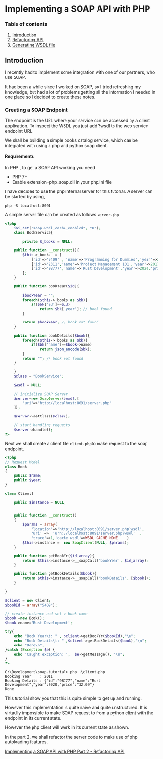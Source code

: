 # Implementing a SOAP API with PHP

### Table of contents

1. [Introduction](#introduction)
2. [Refactoring API](Part2.md)
3. [Generating WSDL file](Part2.md)

## Introduction

I recently had to implement some integration with one of our partners, who use SOAP.

It had been a while since I worked on SOAP, so I tried refreshing my knowledge, but had a lot of problems getting all the information I needed in one place so I decided to create these notes.


### Creating a SOAP Endpoint

The endpoint is the URL where your service can be accessed by a client application. To inspect the WSDL you just add ?wsdl to the web service endpoint URL.

We shall be building a simple books catalog service, which can be integrated with using a php and python soap client.

#### Requirements

In PHP , to get a SOAP API working you need

- PHP 7+
- Enable extension=php_soap.dll in your php.ini file

I have decided to use the php internal server for this tutorial.  A server can be started by using,

```shell
php -S localhost:8091
```

A simple server file can be created as follows ``` server.php ```

```php
<?php
    ini_set("soap.wsdl_cache_enabled", "0");    
    class BookService{
        
        private $_books = NULL;

    public function __construct(){
        $this->_books  = [
			['id'=>'5409' , 'name'=>'Programming for Dummies','year'=>2011,'price'=>'12.09'],
			['id'=>'2311','name'=>'Project Management 101','year'=>2017,'price'=>'20.09'],
			['id'=>'98777','name'=>'Rust Development','year'=>2020,'price'=>'32.09'],
		];
    }

    public function bookYear($id){
		
		$bookYear = "";
        foreach($this->_books as $bk){
			if($bk['id']==$id)
				return $bk['year']; // book found
		}

		return $bookYear; // book not found
    }

	public function bookDetails($book){		
		foreach($this->_books as $bk){
			if($bk['name']==$book->name)
				return json_encode($bk);
		}
		return ""; // book not found
	}

    }
    $class = "BookService";
    
    $wsdl = NULL;

    // initialize SOAP Server
    $server=new SoapServer($wsdl,[	
        'uri'=>"http://localhost:8091/server.php"
    ]);

    $server->setClass($class);

    // start handling requests
    $server->handle();
?>
```

Next we shall create a client file ```client.php```to make request to the soap endpoint.

```php
<?php
// Request Model
class Book
{
    public $name;
    public $year;
}

class Client{

    public $instance = NULL;


    public function __construct()
    {
        $params = array(
            'location'=>'http://localhost:8091/server.php?wsdl',
            'uri' =>  'urn://localhost:8091/server.php?wsdl'  ,
            'trace'=>1,'cache_wsdl'=>WSDL_CACHE_NONE    );
        $this->instance =  new SoapClient(NULL, $params);       
    }

    public function getBookYr($id_array){
        return $this->instance->__soapCall('bookYear', $id_array);
    }

    public function getBookDetails($book){
        return $this->instance->__soapCall('bookDetails', [$book]);
    }

}

$client = new Client;
$bookId = array("5409");

// create instance and set a book name
$book =new Book();
$book->name='Rust Development';

try{
    echo "Book Year\t: " , $client->getBookYr($bookId),"\n";
    echo "Book Details\t: " ,$client->getBookDetails($book),"\n";
    echo "Done\n";
}catch (Exception $e) {
    echo 'Caught exception: ',  $e->getMessage(), "\n";
}
?>
```

```shell
C:\Development\soap.tutorial> php .\client.php
Booking Year    : 2011
Booking Details : {"id":"98777","name":"Rust Development","year":2020,"price":"32.09"}
Done
```

This tutorial show you that this is quite simple to get up and running.

However this implementation is quite naive and quite unstructured. It is virtaully impossible to make SOAP request to from a python client with the endpoint in its current state.

However the php client will work in its current state as shown.

In the part 2, we shall refactor the server code to make use of php autoloading features.

[Implementing a SOAP API with PHP Part 2 - Refactoring API](Part2.md)
